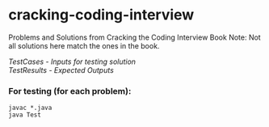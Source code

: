 # cracking-coding-interview
Problems and Solutions from Cracking the Coding Interview Book
Note: Not all solutions here match the ones in the book.

_TestCases - Inputs for testing solution_<br />
_TestResults - Expected Outputs_<br />

### For testing (for each problem):
```
javac *.java
java Test
```
